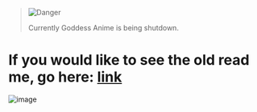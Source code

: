 > <picture>
>   <source media="(prefers-color-scheme: light)" srcset="https://raw.githubusercontent.com/Mqxx/GitHub-Markdown/main/blockquotes/badge/light-theme/danger.svg">
>   <img alt="Danger" src="https://raw.githubusercontent.com/Mqxx/GitHub-Markdown/main/blockquotes/badge/dark-theme/danger.svg">
> </picture><br>
>
> Currently Goddess Anime is being shutdown.

# If you would like to see the old read me, go here: [link](https://github.com/LabsStar/goddess-anime/blob/main/resources/OLD.README.md)

![image](https://github.com/LabsStar/goddess-anime/assets/93791569/a884896e-c040-4841-8b63-a5715f55f218)



